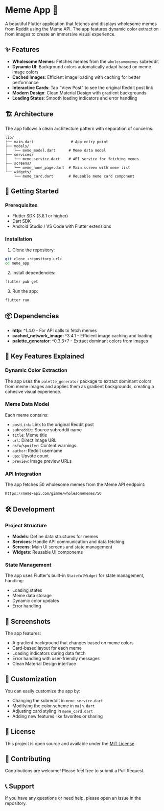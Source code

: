 # Meme App 📱

A beautiful Flutter application that fetches and displays wholesome memes from Reddit using the Meme API. The app features dynamic color extraction from images to create an immersive visual experience.

## ✨ Features

- **Wholesome Memes**: Fetches memes from the `wholesomememes` subreddit
- **Dynamic UI**: Background colors automatically adapt based on meme image colors
- **Cached Images**: Efficient image loading with caching for better performance
- **Interactive Cards**: Tap "View Post" to see the original Reddit post link
- **Modern Design**: Clean Material Design with gradient backgrounds
- **Loading States**: Smooth loading indicators and error handling

## 🏗️ Architecture

The app follows a clean architecture pattern with separation of concerns:

```
lib/
├── main.dart                 # App entry point
├── models/
│   └── meme_model.dart      # Meme data model
├── services/
│   └── meme_service.dart    # API service for fetching memes
├── screens/
│   └── meme_home_page.dart  # Main screen with meme list
└── widgets/
    └── meme_card.dart       # Reusable meme card component
```

## 🚀 Getting Started

### Prerequisites

- Flutter SDK (3.8.1 or higher)
- Dart SDK
- Android Studio / VS Code with Flutter extensions

### Installation

1. Clone the repository:
```bash
git clone <repository-url>
cd meme_app
```

2. Install dependencies:
```bash
flutter pub get
```

3. Run the app:
```bash
flutter run
```

## 📦 Dependencies

- **http**: ^1.4.0 - For API calls to fetch memes
- **cached_network_image**: ^3.4.1 - Efficient image caching and loading
- **palette_generator**: ^0.3.3+7 - Extract dominant colors from images

## 🎨 Key Features Explained

### Dynamic Color Extraction
The app uses the `palette_generator` package to extract dominant colors from meme images and applies them as gradient backgrounds, creating a cohesive visual experience.

### Meme Data Model
Each meme contains:
- `postLink`: Link to the original Reddit post
- `subreddit`: Source subreddit name
- `title`: Meme title
- `url`: Direct image URL
- `nsfw`/`spoiler`: Content warnings
- `author`: Reddit username
- `ups`: Upvote count
- `preview`: Image preview URLs

### API Integration
The app fetches 50 wholesome memes from the Meme API endpoint:
```
https://meme-api.com/gimme/wholesomememes/50
```

## 🛠️ Development

### Project Structure
- **Models**: Define data structures for memes
- **Services**: Handle API communication and data fetching
- **Screens**: Main UI screens and state management
- **Widgets**: Reusable UI components

### State Management
The app uses Flutter's built-in `StatefulWidget` for state management, handling:
- Loading states
- Meme data storage
- Dynamic color updates
- Error handling

## 📱 Screenshots

The app features:
- A gradient background that changes based on meme colors
- Card-based layout for each meme
- Loading indicators during data fetch
- Error handling with user-friendly messages
- Clean Material Design interface

## 🔧 Customization

You can easily customize the app by:
- Changing the subreddit in `meme_service.dart`
- Modifying the color scheme in `main.dart`
- Adjusting card styling in `meme_card.dart`
- Adding new features like favorites or sharing

## 📄 License

This project is open source and available under the [MIT License](LICENSE).

## 🤝 Contributing

Contributions are welcome! Please feel free to submit a Pull Request.

## 📞 Support

If you have any questions or need help, please open an issue in the repository.
